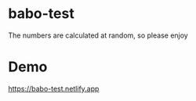# babo-test

The numbers are calculated at random, so please enjoy

# Demo
https://babo-test.netlify.app
